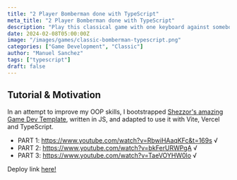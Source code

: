 ```yaml
---
title: "2 Player Bomberman done with TypeScript"
meta_title: "2 Player Bomberman done with TypeScript"
description: "Play this classical game with one keyboard against somebody else!"
date: 2024-02-08T05:00:00Z
image: "/images/games/classic-bomberman-typescript.png"
categories: ["Game Development", "Classic"]
author: "Manuel Sanchez"
tags: ["typescript"]
draft: false
---
```


## Tutorial & Motivation

In an attempt to improve my OOP skills, I bootstrapped [Shezzor's amazing Game Dev Template](https://github.com/shezzor/javascript-game-development-template), written in JS, and adapted to use it with Vite, Vercel and TypeScript.

- PART 1: https://www.youtube.com/watch?v=RbwiHAaqKFc&t=169s √
- PART 2: https://www.youtube.com/watch?v=bkFerURWPgA √
- PART 3: https://www.youtube.com/watch?v=TaeVOYHW0lo √

Deploy link <a href="https://bomberman-ts.vercel.app/" target="_blank">here!</a>
